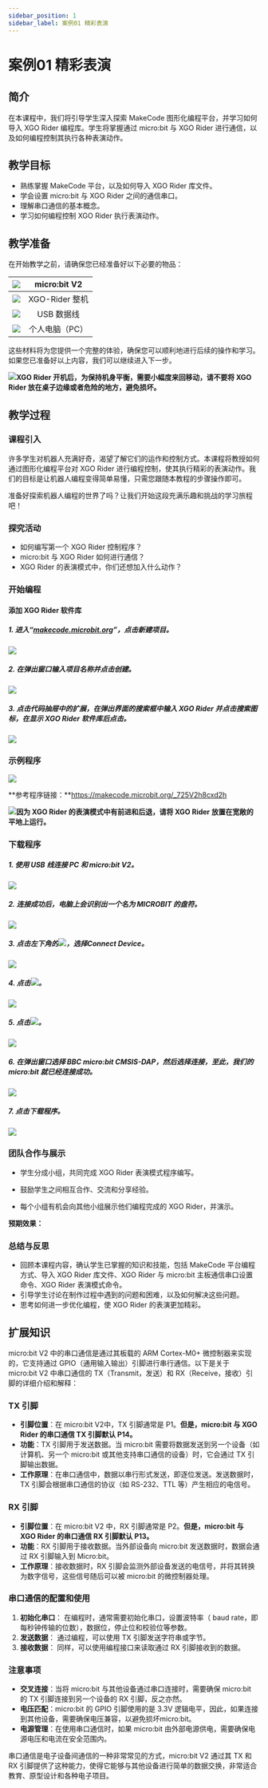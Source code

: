 ```yaml
---
sidebar_position: 1
sidebar_label: 案例01 精彩表演
---
```


# 案例01 精彩表演

## 简介

在本课程中，我们将引导学生深入探索 MakeCode 图形化编程平台，并学习如何导入 XGO Rider 编程库。学生将掌握通过 micro:bit 与 XGO Rider 进行通信，以及如何编程控制其执行各种表演动作。



## 教学目标

- 熟练掌握 MakeCode 平台，以及如何导入 XGO Rider 库文件。
- 学会设置 micro:bit 与 XGO Rider 之间的通信串口。
- 理解串口通信的基本概念。
- 学习如何编程控制 XGO Rider 执行表演动作。



## 教学准备

在开始教学之前，请确保您已经准备好以下必要的物品：

| ![](https://wiki-media-ef.oss-cn-hongkong.aliyuncs.com/docs/microbit/robot/xgo-rider-kit/images/microbit-xgo-rider-kit-case-01.png) | micro:bit  V2  |
| :----------------------------------------------------------: | :------------: |
| ![](https://wiki-media-ef.oss-cn-hongkong.aliyuncs.com/docs/microbit/robot/xgo-rider-kit/images/microbit-xgo-rider-kit-case-19.png) | XGO-Rider 整机 |
| ![](https://wiki-media-ef.oss-cn-hongkong.aliyuncs.com/docs/microbit/robot/xgo-rider-kit/images/microbit-xgo-rider-kit-case-02.png) |   USB 数据线   |
| ![](https://wiki-media-ef.oss-cn-hongkong.aliyuncs.com/docs/microbit/robot/xgo-rider-kit/images/microbit-xgo-rider-kit-case-03.png) | 个人电脑（PC） |

这些材料将为您提供一个完整的体验，确保您可以顺利地进行后续的操作和学习。如果您已准备好以上内容，我们可以继续进入下一步。



![](https://wiki-media-ef.oss-cn-hongkong.aliyuncs.com/docs/microbit/robot/xgo-rider-kit/images/microbit-xgo-rider-kit-read-01.png)**XGO Rider 开机后，为保持机身平衡，需要小幅度来回移动，请不要将 XGO Rider 放在桌子边缘或者危险的地方，避免损坏。**



## 教学过程

### 课程引入

许多学生对机器人充满好奇，渴望了解它们的运作和控制方式。本课程将教授如何通过图形化编程平台对 XGO Rider 进行编程控制，使其执行精彩的表演动作。我们的目标是让机器人编程变得简单易懂，只需您跟随本教程的步骤操作即可。

准备好探索机器人编程的世界了吗？让我们开始这段充满乐趣和挑战的学习旅程吧！



### 探究活动

- 如何编写第一个 XGO Rider 控制程序？
- micro:bit 与 XGO Rider 如何进行通信？
- XGO Rider 的表演模式中，你们还想加入什么动作？



### 开始编程

#### 添加 XGO Rider 软件库

##### 1. 进入“[makecode.microbit.org](https://makecode.microbit.org)”，点击**新建项目**。



![](https://wiki-media-ef.oss-cn-hongkong.aliyuncs.com/docs/microbit/robot/xgo-rider-kit/images/microbit-xgo-rider-kit-case-04.png)



##### 2. 在弹出窗口输入项目名称并点击**创建**。



![](https://wiki-media-ef.oss-cn-hongkong.aliyuncs.com/docs/microbit/robot/xgo-rider-kit/images/microbit-xgo-rider-kit-case-05.png)



##### 3. 点击代码抽屉中的**扩展**，在弹出界面的搜索框中输入 **XGO Rider** 并点击搜索图标，在显示 **XGO Rider** 软件库后点击。



![](https://wiki-media-ef.oss-cn-hongkong.aliyuncs.com/docs/microbit/robot/xgo-rider-kit/images/microbit-xgo-rider-kit-case-07.png)



### 示例程序



![](https://wiki-media-ef.oss-cn-hongkong.aliyuncs.com/docs/microbit/robot/xgo-rider-kit/images/microbit-xgo-rider-kit-case-100.png)



**参考程序链接：**https://makecode.microbit.org/_725V2h8cxd2h



![](https://wiki-media-ef.oss-cn-hongkong.aliyuncs.com/docs/microbit/building-blocks/microbit-space-science-kit/images/microbit-space-science-kit-read01.png)**因为 XGO Rider 的表演模式中有前进和后退，请将 XGO Rider 放置在宽敞的平地上运行。**



### 下载程序

##### 1. 使用 USB 线连接 PC 和 micro:bit V2。



![](https://wiki-media-ef.oss-cn-hongkong.aliyuncs.com/docs/microbit/robot/xgo-rider-kit/images/microbit-xgo-rider-kit-case-09.gif)



##### 2. 连接成功后，电脑上会识别出一个名为 MICROBIT 的盘符。



![](https://wiki-media-ef.oss-cn-hongkong.aliyuncs.com/docs/microbit/robot/xgo-rider-kit/images/microbit-xgo-rider-kit-case-10.png)



##### 3. 点击左下角的![](https://wiki-media-ef.oss-cn-hongkong.aliyuncs.com/docs/microbit/robot/xgo-rider-kit/images/microbit-xgo-rider-kit-case-11.png)，选择**Connect Device**。



![](https://wiki-media-ef.oss-cn-hongkong.aliyuncs.com/docs/microbit/robot/xgo-rider-kit/images/microbit-xgo-rider-kit-case-12.png)



##### 4. 点击![](https://wiki-media-ef.oss-cn-hongkong.aliyuncs.com/docs/microbit/robot/xgo-rider-kit/images/microbit-xgo-rider-kit-case-13.png)。



![](https://wiki-media-ef.oss-cn-hongkong.aliyuncs.com/docs/microbit/robot/xgo-rider-kit/images/microbit-xgo-rider-kit-case-14.png)



##### 5. 点击![](https://wiki-media-ef.oss-cn-hongkong.aliyuncs.com/docs/microbit/robot/xgo-rider-kit/images/microbit-xgo-rider-kit-case-15.png)。



![](https://wiki-media-ef.oss-cn-hongkong.aliyuncs.com/docs/microbit/robot/xgo-rider-kit/images/microbit-xgo-rider-kit-case-16.png)



##### 6. 在弹出窗口选择 **BBC micro:bit CMSIS-DAP**，然后选择**连接**，至此，我们的 micro:bit 就已经连接成功。



![](https://wiki-media-ef.oss-cn-hongkong.aliyuncs.com/docs/microbit/robot/xgo-rider-kit/images/microbit-xgo-rider-kit-case-17.png)



##### 7. 点击**下载程序**。



![](https://wiki-media-ef.oss-cn-hongkong.aliyuncs.com/docs/microbit/robot/xgo-rider-kit/images/microbit-xgo-rider-kit-case-18.png)



### 团队合作与展示

- 学生分成小组，共同完成 XGO Rider 表演模式程序编写。


- 鼓励学生之间相互合作、交流和分享经验。


- 每个小组有机会向其他小组展示他们编程完成的 XGO Rider，并演示。


**预期效果：**



### 总结与反思

- 回顾本课程内容，确认学生已掌握的知识和技能，包括 MakeCode 平台编程方式、导入 XGO Rider 库文件、XGO Rider 与 micro:bit  主板通信串口设置命令、XGO Rider 表演模式命令。
- 引导学生讨论在制作过程中遇到的问题和困难，以及如何解决这些问题。
- 思考如何进一步优化编程，使 XGO Rider 的表演更加精彩。



## 扩展知识

micro:bit V2 中的串口通信是通过其板载的 ARM Cortex-M0+ 微控制器来实现的，它支持通过 GPIO（通用输入输出）引脚进行串行通信。以下是关于 micro:bit V2 中串口通信的 TX（Transmit，发送）和 RX（Receive，接收）引脚的详细介绍和解释：

### TX 引脚

- **引脚位置**：在 micro:bit V2中，TX 引脚通常是 P1。**但是，micro:bit 与 XGO Rider 的串口通信 TX 引脚默认 P14。**
- **功能**：TX 引脚用于发送数据。当 micro:bit 需要将数据发送到另一个设备（如计算机、另一个 micro:bit 或其他支持串口通信的设备）时，它会通过 TX 引脚输出数据。
- **工作原理**：在串口通信中，数据以串行形式发送，即逐位发送。发送数据时，TX 引脚会根据串口通信的协议（如 RS-232、TTL 等）产生相应的电信号。

### RX 引脚

- **引脚位置**：在 micro:bit V2 中，RX 引脚通常是 P2。**但是，micro:bit 与 XGO Rider 的串口通信 RX 引脚默认 P13。**
- **功能**：RX 引脚用于接收数据。当外部设备向 micro:bit 发送数据时，数据会通过 RX 引脚输入到 Micro:bit。
- **工作原理**：接收数据时，RX 引脚会监测外部设备发送的电信号，并将其转换为数字信号，这些信号随后可以被 micro:bit 的微控制器处理。

### 串口通信的配置和使用

1. **初始化串口**： 在编程时，通常需要初始化串口，设置波特率（ baud rate，即每秒钟传输的位数），数据位，停止位和校验位等参数。
2. **发送数据**： 通过编程，可以使用 TX 引脚发送字符串或字节。
3. **接收数据**： 同样，可以使用编程接口来读取通过 RX 引脚接收到的数据。

### 注意事项

- **交叉连接**：当将 micro:bit 与其他设备通过串口连接时，需要确保 micro:bit 的 TX 引脚连接到另一个设备的 RX 引脚，反之亦然。
- **电压匹配**：micro:bit 的 GPIO 引脚使用的是 3.3V 逻辑电平，因此，如果连接到其他设备，需要确保电压兼容，以避免损坏micro:bit。
- **电源管理**：在使用串口通信时，如果 micro:bit 由外部电源供电，需要确保电源电压和电流在安全范围内。

串口通信是电子设备间通信的一种非常常见的方式，micro:bit V2 通过其 TX 和 RX 引脚提供了这种能力，使得它能够与其他设备进行简单的数据交换，非常适合教育、原型设计和各种电子项目。
